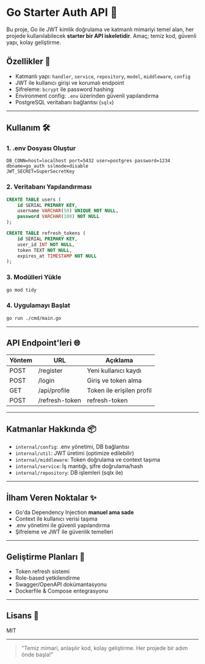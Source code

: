 # Go Starter Auth API 🔐

Bu proje, Go ile JWT kimlik doğrulama ve katmanlı mimariyi temel alan, her projede kullanılabilecek **starter bir API iskeletidir**. Amaç; temiz kod, güvenli yapı, kolay geliştirme.

## Özellikler 🚀
- Katmanlı yapı: `handler`, `service`, `repository`, `model`, `middleware`, `config`
- JWT ile kullanıcı girişi ve korumalı endpoint
- Şifreleme: `bcrypt` ile password hashing
- Environment config: `.env` üzerinden güvenli yapılandırma
- PostgreSQL veritabanı bağlantısı (`sqlx`)

---

## Kullanım 🛠

### 1. .env Dosyası Oluştur
```env
DB_CONN=host=localhost port=5432 user=postgres password=1234 dbname=go_auth sslmode=disable
JWT_SECRET=SuperSecretKey
```

### 2. Veritabanı Yapılandırması
```sql
CREATE TABLE users (
    id SERIAL PRIMARY KEY,
    username VARCHAR(50) UNIQUE NOT NULL,
    password VARCHAR(100) NOT NULL
);

CREATE TABLE refresh_tokens (
    id SERIAL PRIMARY KEY,
    user_id INT NOT NULL,
    token TEXT NOT NULL,
    expires_at TIMESTAMP NOT NULL
);

```

### 3. Modülleri Yükle
```bash
go mod tidy
```

### 4. Uygulamayı Başlat
```bash
go run ./cmd/main.go
```

---

## API Endpoint'leri 🌐

| Yöntem | URL            | Açıklama             |
|--------|----------------|----------------------|
| POST   | /register      | Yeni kullanıcı kaydı |
| POST   | /login         | Giriş ve token alma  |
| GET    | /api/profile   | Token ile erişilen profil |
| POST   | /refresh-token | refresh-token        |

---

## Katmanlar Hakkında 📦
- `internal/config`: .env yönetimi, DB bağlantısı
- `internal/util`: JWT üretimi (optimize edilebilir)
- `internal/middleware`: Token doğrulama ve context taşıma
- `internal/service`: İş mantığı, şifre doğrulama/hash
- `internal/repository`: DB işlemleri (sqlx ile)

---

## İlham Veren Noktalar ✨
- Go'da Dependency Injection **manuel ama sade**
- Context ile kullanıcı verisi taşıma
- .env yönetimi ile güvenli yapılandırma
- Şifreleme ve JWT ile güvenlik temelleri

---

## Geliştirme Planları 🧩
- Token refresh sistemi
- Role-based yetkilendirme
- Swagger/OpenAPI dokümantasyonu
- Dockerfile & Compose entegrasyonu

---

## Lisans 📄
MIT

---

> "Temiz mimari, anlaşılır kod, kolay geliştirme. Her projede bir adım önde başla!"
